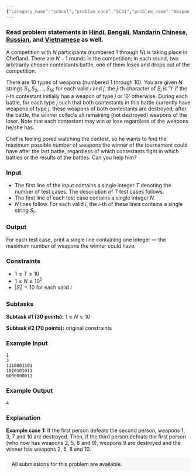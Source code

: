 ```yaml
---
{"category_name":"school","problem_code":"SC31","problem_name":"Weapon Value","problemComponents":{"constraints":"","constraintsState":false,"subtasks":"","subtasksState":false,"inputFormat":"","inputFormatState":false,"outputFormat":"","outputFormatState":false,"sampleTestCases":{"0":{"id":1,"input":"1\r\n3\r\n1110001101\r\n1010101011\r\n0000000011","output":4,"explanation":"**Example case 1:** If the first person defeats the second person, weapons $1$, $3$, $7$ and $10$ are destroyed. Then, if the third person defeats the first person (who now has weapons $2$, $5$, $8$ and $9$), weapons $9$ are destroyed and the winner has weapons $2$, $5$, $8$ and $10$.","isDeleted":false}}},"video_editorial_url":"","languages_supported":{"0":"CPP14","1":"C","2":"JAVA","3":"PYTH 3.6","4":"PYTH","5":"PYP3","6":"CS2","7":"ADA","8":"PYPY","9":"TEXT","10":"PAS fpc","11":"NODEJS","12":"RUBY","13":"PHP","14":"GO","15":"HASK","16":"TCL","17":"PERL","18":"SCALA","19":"LUA","20":"kotlin","21":"BASH","22":"JS","23":"LISP sbcl","24":"rust","25":"PAS gpc","26":"BF","27":"CLOJ","28":"R","29":"D","30":"CAML","31":"FORT","32":"ASM","33":"swift","34":"FS","35":"WSPC","36":"LISP clisp","37":"SQL","38":"SCM guile","39":"PERL6","40":"ERL","41":"CLPS","42":"ICK","43":"NICE","44":"PRLG","45":"ICON","46":"COB","47":"SCM chicken","48":"PIKE","49":"SCM qobi","50":"ST","51":"NEM"},"max_timelimit":1,"source_sizelimit":50000,"problem_author":"invincibel","problem_tester":null,"date_added":"7-10-2019","tags":{"0":"challenge","1":"invincibel","2":"nov19","3":"watcher","4":"xor"},"problem_difficulty_level":"Simple","best_tag":"","editorial_url":"https://discuss.codechef.com/problems/SC31","time":{"view_start_date":1573464602,"submit_start_date":1573464602,"visible_start_date":1573464602,"end_date":1735669800},"is_direct_submittable":false,"problemDiscussURL":"https://discuss.codechef.com/search?q=SC31","is_proctored":false,"visitedContests":{},"layout":"problem"}
---
```

### Read problem statements in [Hindi](https://www.codechef.com/download/translated/NOV19/hindi/SC31.pdf), [Bengali](https://www.codechef.com/download/translated/NOV19/bengali/SC31.pdf), [Mandarin Chinese](https://www.codechef.com/download/translated/NOV19/mandarin/SC31.pdf), [Russian](https://www.codechef.com/download/translated/NOV19/russian/SC31.pdf), and [Vietnamese](https://www.codechef.com/download/translated/NOV19/vietnamese/SC31.pdf) as well. 

A competition with $N$ participants (numbered $1$ through $N$) is taking place in Chefland. There are $N-1$ rounds in the competition; in each round, two arbitrarily chosen contestants battle, one of them loses and drops out of the competition.

There are $10$ types of weapons (numbered $1$ through $10$). You are given $N$ strings $S_1, S_2, \ldots, S_N$; for each valid $i$ and $j$, the $j$-th character of $S_i$ is '1' if the $i$-th contestant initially has a weapon of type $j$ or '0' otherwise. During each battle, for each type $j$ such that both contestants in this battle currently have weapons of type $j$, these weapons of both contestants are destroyed; after the battle, the winner collects all remaining (not destroyed) weapons of the loser. Note that each contestant may win or lose regardless of the weapons he/she has.

Chef is feeling bored watching the contest, so he wants to find the maximum possible number of weapons the winner of the tournament could have after the last battle, regardless of which contestants fight in which battles or the results of the battles. Can you help him?

### Input
- The first line of the input contains a single integer $T$ denoting the number of test cases. The description of $T$ test cases follows.
- The first line of each test case contains a single integer $N$.
- $N$ lines follow. For each valid $i$, the $i$-th of these lines contains a single string $S_i$.

### Output
For each test case, print a single line containing one integer ― the maximum number of weapons the winner could have.

### Constraints
- $1 \le T \le 10$
- $1 \le N \le 10^5$
- $|S_i| = 10$ for each valid $i$

### Subtasks
**Subtask #1 (30 points):** $1 \le N \le 10$

**Subtask #2 (70 points):** original constraints

### Example Input
```
1
3
1110001101
1010101011
0000000011
```

### Example Output
```
4
```

### Explanation
**Example case 1:** If the first person defeats the second person, weapons $1$, $3$, $7$ and $10$ are destroyed. Then, if the third person defeats the first person (who now has weapons $2$, $5$, $8$ and $9$), weapons $9$ are destroyed and the winner has weapons $2$, $5$, $8$ and $10$.

<aside style='background: #f8f8f8;padding: 10px 15px;'><div>All submissions for this problem are available.</div></aside>